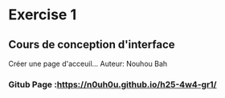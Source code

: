 # Exercise 1
## Cours de conception d'interface
Créer une page d'acceuil...
Auteur: Nouhou Bah
### Gitub Page :https://n0uh0u.github.io/h25-4w4-gr1/